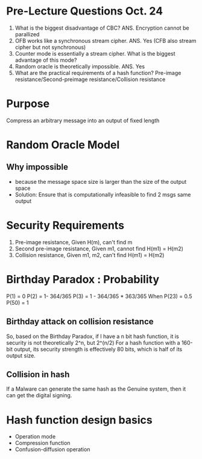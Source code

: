 # Pre-Lecture Questions Oct. 24
1. What is the biggest disadvantage of CBC? ANS. Encryption cannot be parallized
2. OFB works like a synchronous stream cipher. ANS. Yes (CFB also stream cipher but not synchronous)
3. Counter mode is essentially a stream cipher. What is the biggest advantage of this mode? 
4. Random oracle is theoretically impossible. ANS. Yes
5. What are the practical requirements of a hash function? 
Pre-image resistance/Second-preimage resistance/Collision resistance
# Purpose
Compress an arbitrary message into an output of fixed length 
# Random Oracle Model
## Why impossible
- because the message space size is larger than the size of the output space
- Solution: Ensure that is computationally infeasible to find 2 msgs same output

# Security Requirements

1. Pre-image resistance, Given H(m), can't find m
2. Second pre-image resistance, Given m1, cannot find H(m1) = H(m2)
3. Collision resistance, Given m1, m2, can't find H(m1) = H(m2)

# Birthday Paradox : Probability

P(1) = 0
P(2) = 1- 364/365
P(3) = 1 -  364/365 * 363/365
When P(23) = 0.5
P(50) = 1 

## Birthday attack on collision resistance 
So, based on the Birthday Paradox, if I have a n bit hash function, it is security is not theoretically 2^n, but 2^(n/2)
For a hash function with a 160-bit output, its security strength is effectively 80 bits, which is half of its output size.

## Collision in hash
If a Malware can generate the same hash as the Genuine system, then it can get the digital signing. 

# Hash function design basics 
- Operation mode
- Compression function
- Confusion-diffusion operation







